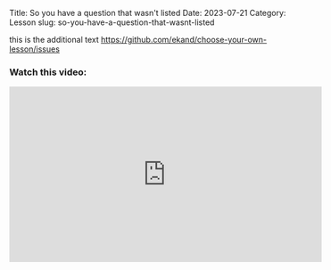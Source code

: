 Title: So you have a question that wasn't listed
Date: 2023-07-21
Category: Lesson
slug: so-you-have-a-question-that-wasnt-listed

this is the additional text <a href="https://github.com/ekand/choose-your-own-lesson/issues">https://github.com/ekand/choose-your-own-lesson/issues</a>

### Watch this video:
<iframe width="560" height="315" src="https://www.youtube.com/embed/&lt;videourl&gt;" title="YouTube video player" frameborder="0" allow="accelerometer; autoplay; clipboard-write; encrypted-media; gyroscope; picture-in-picture; web-share" allowfullscreen></iframe>



